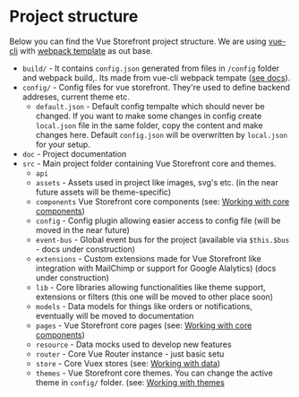 # Project structure

Below you can find the Vue Storefront project structure. We are using [vue-cli](https://github.com/vuejs/vue-cli) with [webpack template](https://github.com/vuejs-templates/webpack) as out base.

* `build/` -  It contains `config.json` generated from files in `/config` folder and webpack build,. Its made from vue-cli webpack tempate ([see docs](http://vuejs-templates.github.io/webpack/structure.html)).
* `config/` - Config files for vue storefront. They're used to define backend addreses, current theme etc.
  * `default.json` - Default config tempalte which should never be changed. If you want to make some changes in config create `local.json` file in the same folder, copy the content and make changes here. Default `config.json` will be overwritten by `local.json` for your setup.
* `doc` - Project documentation
* `src` - Main project folder containing Vue Storefront core and themes.
  * `api`
  * `assets` - Assets used in project like images, svg's etc. (in the near future assets will be theme-specific)
  * `components` Vue Storefront core components (see: [Working with core components](https://github.com/DivanteLtd/vue-storefront/blob/master/doc/components/Working%20with%20components.md))
  * `config` - Config plugin allowing easier access to config file (will be moved in the near future)
  * `event-bus` - Global event bus for the project (available via `$this.$bus` - docs under construction)
  * `extensions` - Custom extensions made for Vue Storefront like integration with MailChimp or support for Google Alalytics) (docs under construction)
  * `lib` - Core libraries allowing functionalities like theme support, extensions or filters (this one will be moved to other place soon)
  * `models` - Data models for things like orders or notifications, eventually will be moved to documentation
  * `pages` - Vue Storefront core pages (see: [Working with core components](https://github.com/DivanteLtd/vue-storefront/blob/master/doc/components/Working%20with%20components.md))
  * `resource` - Data mocks used to develop new features
  * `router` - Core Vue Router instance - just basic setu
  * `store` - Core Vuex stores (see: [Working with data](https://github.com/DivanteLtd/vue-storefront/blob/master/doc/Working%20with%20data.md))
  * `themes` - Vue Storefront core themes. You can change the active theme in `config/` folder. (see: [Working with themes](https://github.com/DivanteLtd/vue-storefront/blob/master/doc/themes/Working%20with%20themes.md)
